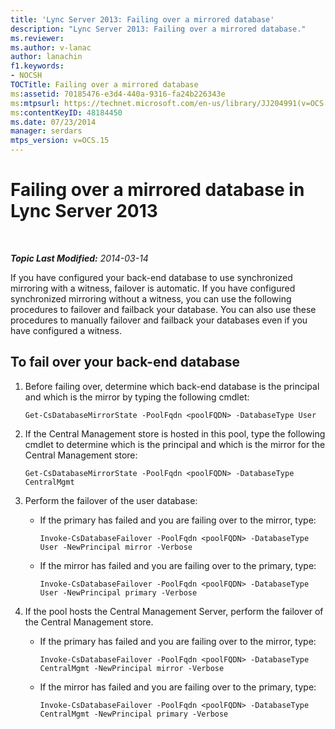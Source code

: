 ```yaml
---
title: 'Lync Server 2013: Failing over a mirrored database'
description: "Lync Server 2013: Failing over a mirrored database."
ms.reviewer: 
ms.author: v-lanac
author: lanachin
f1.keywords:
- NOCSH
TOCTitle: Failing over a mirrored database
ms:assetid: 70185476-e3d4-440a-9316-fa24b226343e
ms:mtpsurl: https://technet.microsoft.com/en-us/library/JJ204991(v=OCS.15)
ms:contentKeyID: 48184450
ms.date: 07/23/2014
manager: serdars
mtps_version: v=OCS.15
---
```


# Failing over a mirrored database in Lync Server 2013

<div data-xmlns="http://www.w3.org/1999/xhtml">

<div class="topic" data-xmlns="http://www.w3.org/1999/xhtml" data-msxsl="urn:schemas-microsoft-com:xslt" data-cs="https://msdn.microsoft.com/">

<div data-asp="https://msdn2.microsoft.com/asp">



</div>

<div id="mainSection">

<div id="mainBody">

<span> </span>

_**Topic Last Modified:** 2014-03-14_

If you have configured your back-end database to use synchronized mirroring with a witness, failover is automatic. If you have configured synchronized mirroring without a witness, you can use the following procedures to failover and failback your database. You can also use these procedures to manually failover and failback your databases even if you have configured a witness.

<div>

## To fail over your back-end database

1.  Before failing over, determine which back-end database is the principal and which is the mirror by typing the following cmdlet:
    
        Get-CsDatabaseMirrorState -PoolFqdn <poolFQDN> -DatabaseType User

2.  If the Central Management store is hosted in this pool, type the following cmdlet to determine which is the principal and which is the mirror for the Central Management store:
    
        Get-CsDatabaseMirrorState -PoolFqdn <poolFQDN> -DatabaseType CentralMgmt

3.  Perform the failover of the user database:
    
      - If the primary has failed and you are failing over to the mirror, type:
        
            Invoke-CsDatabaseFailover -PoolFqdn <poolFQDN> -DatabaseType User -NewPrincipal mirror -Verbose
    
      - If the mirror has failed and you are failing over to the primary, type:
        
            Invoke-CsDatabaseFailover -PoolFqdn <poolFQDN> -DatabaseType User -NewPrincipal primary -Verbose

4.  If the pool hosts the Central Management Server, perform the failover of the Central Management store.
    
      - If the primary has failed and you are failing over to the mirror, type:
        
            Invoke-CsDatabaseFailover -PoolFqdn <poolFQDN> -DatabaseType CentralMgmt -NewPrincipal mirror -Verbose
    
      - If the mirror has failed and you are failing over to the primary, type:
        
            Invoke-CsDatabaseFailover -PoolFqdn <poolFQDN> -DatabaseType CentralMgmt -NewPrincipal primary -Verbose

</div>

</div>

<span> </span>

</div>

</div>

</div>

